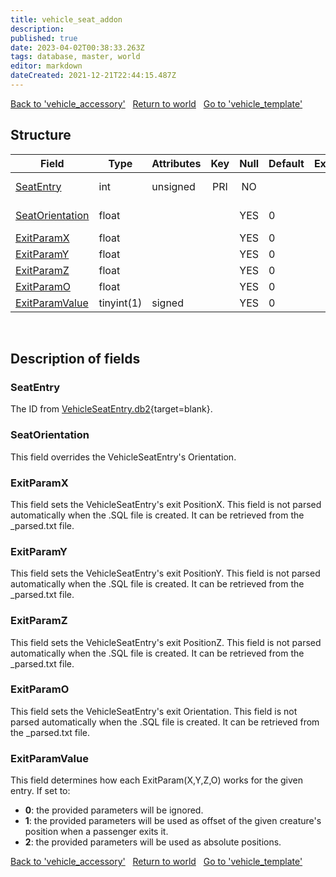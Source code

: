 ```yaml
---
title: vehicle_seat_addon
description: 
published: true
date: 2023-04-02T00:38:33.263Z
tags: database, master, world
editor: markdown
dateCreated: 2021-12-21T22:44:15.487Z
---
```


<a href="https://trinitycore.info/en/database/master/world/vehicle_accessory" class="mt-5 v-btn v-btn--depressed v-btn--flat v-btn--outlined theme--light v-size--default darkblue--text text--lighten-3"><span class="v-btn__content"><i aria-hidden="true" class="v-icon notranslate v-icon--left mdi mdi-arrow-left theme--light"></i><span>Back to 'vehicle_accessory'</span></span></a>&nbsp;&nbsp;&nbsp;<a href="https://trinitycore.info/en/database/master/world/home" class="mt-5 v-btn v-btn--depressed v-btn--flat v-btn--outlined theme--light v-size--default darkblue--text text--lighten-3"><span class="v-btn__content"><i aria-hidden="true" class="v-icon notranslate v-icon--left mdi mdi-home-outline theme--light"></i><span>Return to world</span></span></a>&nbsp;&nbsp;&nbsp;<a href="https://trinitycore.info/en/database/master/world/vehicle_template" class="mt-5 v-btn v-btn--depressed v-btn--flat v-btn--outlined theme--light v-size--default darkblue--text text--lighten-3"><span class="v-btn__content"><span>Go to 'vehicle_template'</span><i aria-hidden="true" class="v-icon notranslate v-icon--right mdi mdi-arrow-right theme--light"></i></span></a>

## Structure

| Field | Type | Attributes | Key | Null | Default | Extra | Comment |
| --- | --- | --- | :---: | :---: | --- | --- | --- |
| [SeatEntry](#seatentry) | int | unsigned | PRI | NO |  |  | VehicleSeatEntry.dbc identifier |
| [SeatOrientation](#seatorientation) | float |  |  | YES | 0 |  | Seat Orientation override value |
| [ExitParamX](#exitparamx) | float |  |  | YES | 0 |  |  |
| [ExitParamY](#exitparamy) | float |  |  | YES | 0 |  |  |
| [ExitParamZ](#exitparamz) | float |  |  | YES | 0 |  |  |
| [ExitParamO](#exitparamo) | float |  |  | YES | 0 |  |  |
| [ExitParamValue](#exitparamvalue) | tinyint(1) | signed |  | YES | 0 |  |  |
&nbsp;
## Description of fields

### SeatEntry
The ID from [VehicleSeatEntry.db2](https://wow.tools/dbc/?dbc=VehicleSeatEntry){target=blank}.
&nbsp;

### SeatOrientation
This field overrides the VehicleSeatEntry's Orientation.
&nbsp;

### ExitParamX
This field sets the VehicleSeatEntry's exit PositionX. This field is not parsed automatically when the .SQL file is created. It can be retrieved from the _parsed.txt file.
&nbsp;

### ExitParamY
This field sets the VehicleSeatEntry's exit PositionY. This field is not parsed automatically when the .SQL file is created. It can be retrieved from the _parsed.txt file.
&nbsp;

### ExitParamZ
This field sets the VehicleSeatEntry's exit PositionZ. This field is not parsed automatically when the .SQL file is created. It can be retrieved from the _parsed.txt file.
&nbsp;

### ExitParamO
This field sets the VehicleSeatEntry's exit Orientation. This field is not parsed automatically when the .SQL file is created. It can be retrieved from the _parsed.txt file.
&nbsp;

### ExitParamValue
This field determines how each ExitParam(X,Y,Z,O) works for the given entry. If set to:

- **0**: the provided parameters will be ignored.
- **1**: the provided parameters will be used as offset of the given creature's position when a passenger exits it.
- **2**: the provided parameters will be used as absolute positions.
&nbsp;

<a href="https://trinitycore.info/en/database/master/world/vehicle_accessory" class="mt-5 v-btn v-btn--depressed v-btn--flat v-btn--outlined theme--light v-size--default darkblue--text text--lighten-3"><span class="v-btn__content"><i aria-hidden="true" class="v-icon notranslate v-icon--left mdi mdi-arrow-left theme--light"></i><span>Back to 'vehicle_accessory'</span></span></a>&nbsp;&nbsp;&nbsp;<a href="https://trinitycore.info/en/database/master/world/home" class="mt-5 v-btn v-btn--depressed v-btn--flat v-btn--outlined theme--light v-size--default darkblue--text text--lighten-3"><span class="v-btn__content"><i aria-hidden="true" class="v-icon notranslate v-icon--left mdi mdi-home-outline theme--light"></i><span>Return to world</span></span></a>&nbsp;&nbsp;&nbsp;<a href="https://trinitycore.info/en/database/master/world/vehicle_template" class="mt-5 v-btn v-btn--depressed v-btn--flat v-btn--outlined theme--light v-size--default darkblue--text text--lighten-3"><span class="v-btn__content"><span>Go to 'vehicle_template'</span><i aria-hidden="true" class="v-icon notranslate v-icon--right mdi mdi-arrow-right theme--light"></i></span></a>

